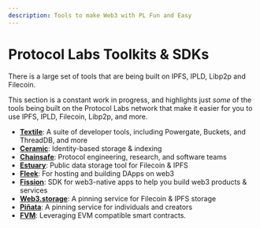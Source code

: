 ```yaml
---
description: Tools to make Web3 with PL Fun and Easy
---
```


# Protocol Labs Toolkits & SDKs

There is a large set of tools that are being built on IPFS, IPLD, Libp2p and Filecoin.

This section is a constant work in progress, and highlights just _some_ of the tools being built on the Protocol Labs network that make it easier for you to use IPFS, IPLD, Filecoin, Libp2p, and more.

* **[Textile](textile.md)**: A suite of developer tools, including Powergate, Buckets, and ThreadDB, and more
* **[Ceramic](ceramic.md)**: Identity-based storage & indexing
* **[Chainsafe](https://chainsafe.io/)**: Protocol engineering, research, and software teams
* **[Estuary](https://docs.estuary.tech/tutorial-get-an-api-key)**: Public data storage tool for Filecoin & IPFS
* **[Fleek](fleek-space-daemon.md)**: For hosting and building DApps on web3
* **[Fission](https://dev.to/fission/fission-on-the-ipfs-community-call-nof)**: SDK for web3-native apps to help you build web3 products & services
* **[Web3.storage](web3-storage.md)**: A pinning service for Filecoin & IPFS storage
* **[Piñata](pinata.md)**: A pinning service for individuals and creators
* **[FVM](https://fvm.filecoin.io/)**: Leveraging EVM compatible smart contracts.
